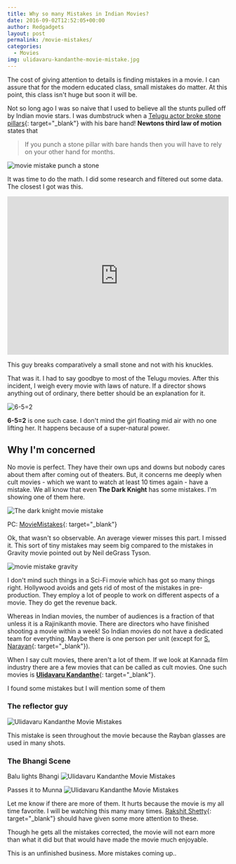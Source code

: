 ```yaml
---
title: Why so many Mistakes in Indian Movies?
date: 2016-09-02T12:52:05+00:00
author: Redgadgets
layout: post
permalink: /movie-mistakes/
categories:
  - Movies
img: ulidavaru-kandanthe-movie-mistake.jpg
---
```


The cost of giving attention to details is finding mistakes in a movie. I can assure that for the modern educated class, small mistakes do matter. At this point, this class isn't huge but soon it will be.

Not so long ago I was so naive that I used to believe all the stunts pulled off by Indian movie stars. I was dumbstruck when a [Telugu actor broke stone pillars](https://youtu.be/EmJQABJ7sUk?t=282){: target="_blank"} with his bare hand! **Newtons third law of motion** states that 

> If you punch a stone pillar with bare hands then you will have to rely on your other hand for months.

![movie mistake punch a stone](/images/newtons-third-law-punch.jpg)

It was time to do the math. I did some research and filtered out some data. The closest I got was this.

<iframe width="100%" height="360" src="https://www.youtube.com/embed/6gV3RctrdjM" frameborder="0" allowfullscreen></iframe>

This guy breaks comparatively a small stone and not with his knuckles.

That was it. I had to say goodbye to most of the Telugu movies. After this incident, I weigh every movie with laws of nature. If a director shows anything out of ordinary, there better should be an explanation for it.

![6-5=2](/images/6-5=2.jpg)

**6-5=2** is one such case. I don't mind the girl floating mid air with no one lifting her. It happens because of a super-natural power.


## Why I'm concerned

No movie is perfect. They have their own ups and downs but nobody cares about them after coming out of theaters. But, it concerns me deeply when cult movies - which we want to watch at least 10 times again - have a mistake. We all know that even **The Dark Knight** has some mistakes. I'm showing one of them here.

![The dark knight movie mistake](/images/the-dark-knight-mistake.jpg)

PC: [MovieMistakes](http://www.moviemistakes.com/){: target="_blank"}

Ok, that wasn't so observable. An average viewer misses this part. I missed it. This sort of tiny mistakes may seem big compared to the mistakes in Gravity movie pointed out by Neil deGrass Tyson.

![movie mistake gravity](/images/movie-mistake-gravity-ullocks-Hair.jpg)

I don't mind such things in a Sci-Fi movie which has got so many things right. Hollywood avoids and gets rid of most of the mistakes in pre-production. They employ a lot of people to work on different aspects of a movie. They do get the revenue back. 

Whereas in Indian movies, the number of audiences is a fraction of that unless it is a Rajinikanth movie. There are directors who have finished shooting a movie within a week! So Indian movies do not have a dedicated team for everything. Maybe there is one person per unit (except for [S. Narayan](https://www.youtube.com/watch?v=NOrpPGh2IQo){: target="_blank"}).

When I say cult movies, there aren't a lot of them. If we look at Kannada film industry there are a few movies that can be called as cult movies. One such movies is [**Ulidavaru Kandanthe**](http://www.imdb.com/title/tt3394420/){: target="_blank"}.

I found some mistakes but I will mention some of them

### The reflector guy
![Ulidavaru Kandanthe Movie Mistakes](/images/ulidavaru-kandanthe-movie-mistake.jpg)

This mistake is seen throughout the movie because the Rayban glasses are used in many shots.
<br />

### The Bhangi Scene

Balu lights Bhangi
![Ulidavaru Kandanthe Movie Mistakes](/images/ulidavaru-kandanthe-ganja-scene-1.jpg)

Passes it to Munna
![Ulidavaru Kandanthe Movie Mistakes](/images/ulidavaru-kandanthe-ganja-scene-2.jpg)

Let me know if there are more of them. It hurts because the movie is my all time favorite. I will be watching this many many times. [Rakshit Shetty](https://www.facebook.com/TheRakshitShetty/){: target="_blank"} should have given some more attention to these.

Though he gets all the mistakes corrected, the movie will not earn more than what it did but that would have made the movie much enjoyable.

This is an unfinished business. More mistakes coming up..
